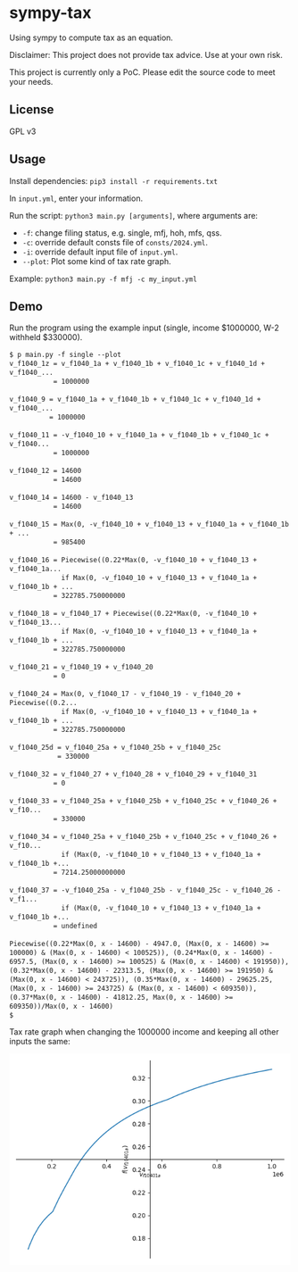 # sympy-tax
Using sympy to compute tax as an equation.

Disclaimer: This project does not provide tax advice. Use at your own risk.

This project is currently only a PoC. Please edit the source code to meet your
needs.

## License

GPL v3

## Usage

Install dependencies: `pip3 install -r requirements.txt`

In `input.yml`, enter your information.

Run the script: `python3 main.py [arguments]`, where arguments are:
* `-f`: change filing status, e.g. single, mfj, hoh, mfs, qss.
* `-c`: override default consts file of `consts/2024.yml`.
* `-i`: override default input file of `input.yml`.
* `--plot`: Plot some kind of tax rate graph.

Example: `python3 main.py -f mfj -c my_input.yml`

## Demo

Run the program using the example input (single, income $1000000, W-2 withheld
$330000).

```
$ p main.py -f single --plot
v_f1040_1z = v_f1040_1a + v_f1040_1b + v_f1040_1c + v_f1040_1d + v_f1040_...
           = 1000000

v_f1040_9 = v_f1040_1a + v_f1040_1b + v_f1040_1c + v_f1040_1d + v_f1040_...
          = 1000000

v_f1040_11 = -v_f1040_10 + v_f1040_1a + v_f1040_1b + v_f1040_1c + v_f1040...
           = 1000000

v_f1040_12 = 14600
           = 14600

v_f1040_14 = 14600 - v_f1040_13
           = 14600

v_f1040_15 = Max(0, -v_f1040_10 + v_f1040_13 + v_f1040_1a + v_f1040_1b + ...
           = 985400

v_f1040_16 = Piecewise((0.22*Max(0, -v_f1040_10 + v_f1040_13 + v_f1040_1a...
             if Max(0, -v_f1040_10 + v_f1040_13 + v_f1040_1a + v_f1040_1b + ...
           = 322785.750000000

v_f1040_18 = v_f1040_17 + Piecewise((0.22*Max(0, -v_f1040_10 + v_f1040_13...
             if Max(0, -v_f1040_10 + v_f1040_13 + v_f1040_1a + v_f1040_1b + ...
           = 322785.750000000

v_f1040_21 = v_f1040_19 + v_f1040_20
           = 0

v_f1040_24 = Max(0, v_f1040_17 - v_f1040_19 - v_f1040_20 + Piecewise((0.2...
             if Max(0, -v_f1040_10 + v_f1040_13 + v_f1040_1a + v_f1040_1b + ...
           = 322785.750000000

v_f1040_25d = v_f1040_25a + v_f1040_25b + v_f1040_25c
            = 330000

v_f1040_32 = v_f1040_27 + v_f1040_28 + v_f1040_29 + v_f1040_31
           = 0

v_f1040_33 = v_f1040_25a + v_f1040_25b + v_f1040_25c + v_f1040_26 + v_f10...
           = 330000

v_f1040_34 = v_f1040_25a + v_f1040_25b + v_f1040_25c + v_f1040_26 + v_f10...
             if (Max(0, -v_f1040_10 + v_f1040_13 + v_f1040_1a + v_f1040_1b +...
           = 7214.25000000000

v_f1040_37 = -v_f1040_25a - v_f1040_25b - v_f1040_25c - v_f1040_26 - v_f1...
             if (Max(0, -v_f1040_10 + v_f1040_13 + v_f1040_1a + v_f1040_1b +...
           = undefined

Piecewise((0.22*Max(0, x - 14600) - 4947.0, (Max(0, x - 14600) >= 100000) & (Max(0, x - 14600) < 100525)), (0.24*Max(0, x - 14600) - 6957.5, (Max(0, x - 14600) >= 100525) & (Max(0, x - 14600) < 191950)), (0.32*Max(0, x - 14600) - 22313.5, (Max(0, x - 14600) >= 191950) & (Max(0, x - 14600) < 243725)), (0.35*Max(0, x - 14600) - 29625.25, (Max(0, x - 14600) >= 243725) & (Max(0, x - 14600) < 609350)), (0.37*Max(0, x - 14600) - 41812.25, Max(0, x - 14600) >= 609350))/Max(0, x - 14600)
$ 
```

Tax rate graph when changing the 1000000 income and keeping all other inputs the
same:

![demo.png](misc/demo.png)

